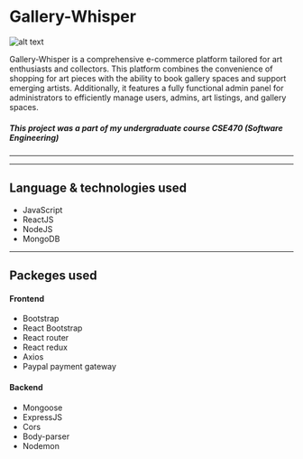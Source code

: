 # Gallery-Whisper

![alt text](https://www.dl.dropboxusercontent.com/scl/fi/daayoxpacjtb781v2hksh/Screenshot-2023-09-13-143850.png?rlkey=yijfkxawy6bgn5gtmjyrp1qur&dl=0)

Gallery-Whisper is a comprehensive e-commerce platform tailored for art enthusiasts and collectors. This platform combines the convenience of shopping for art pieces with the ability to book gallery spaces and support emerging artists. Additionally, it features a fully functional admin panel for administrators to efficiently manage users, admins, art listings, and gallery spaces.
<br />


##### **This project was a part of my undergraduate course CSE470 (Software Engineering)**
---
---

## **Language & technologies used**
* JavaScript
* ReactJS
* NodeJS
* MongoDB

---

## **Packeges used**

#### Frontend
* Bootstrap
* React Bootstrap
* React router
* React redux
* Axios
* Paypal payment gateway

#### Backend
* Mongoose
* ExpressJS
* Cors
* Body-parser
* Nodemon

